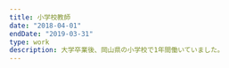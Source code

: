 ```yaml
---
title: 小学校教師
date: "2018-04-01"
endDate: "2019-03-31"
type: work
description: 大学卒業後、岡山県の小学校で1年間働いていました。
---
```

